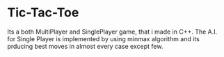 # Tic-Tac-Toe
Its a both MultiPlayer and SinglePlayer game, that i made in C++.
The A.I. for Single Player is implemented by using minmax algorithm and its prducing best moves in almost every case except few.
